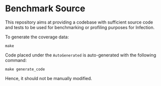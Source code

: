 # Benchmark Source

This repository aims at providing a codebase with sufficient source code and
tests to be used for benchmarking or profiling purposes for Infection.

To generate the coverage data:

```shell
make
```

Code placed under the `AutoGenerated` is auto-generated with the following
command:

```shell
make generate_code
```

Hence, it should not be manually modified.
